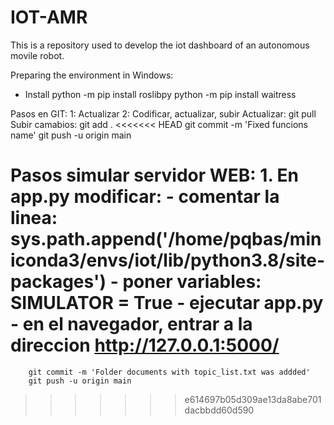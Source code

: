 # IOT-AMR
This is a repository used to develop the iot dashboard of an autonomous movile robot.

Preparing the environment in Windows:
- Install
    python -m pip install roslibpy
    python -m pip install waitress


Pasos en GIT:
    1: Actualizar
    2: Codificar, actualizar, subir
    Actualizar:
        git pull
    Subir camabios:
        git add .
<<<<<<< HEAD
        git commit -m 'Fixed funcions name'
        git push -u origin main

Pasos simular servidor WEB:
    1. En app.py modificar:
        - comentar la linea: sys.path.append('/home/pqbas/miniconda3/envs/iot/lib/python3.8/site-packages')
        - poner variables: SIMULATOR = True
        - ejecutar app.py
        - en el navegador, entrar a la direccion http://127.0.0.1:5000/
=======
        git commit -m 'Folder documents with topic_list.txt was addded'
        git push -u origin main
>>>>>>> e614697b05d309ae13da8abe701dacbbdd60d590
